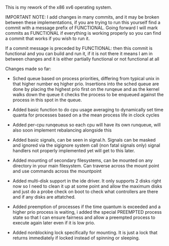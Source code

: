 This is my rework of the x86 xv6 operating system.


IMPORTANT NOTE: I add changes in many commits, and it may be broken between these implementations, if you are trying to run this yourself find a commit with a message prefix of FUNCTIONAL. Going forward I will mark commits as FUNCTIONAL if everything is working properly so you can find a commit that works if you wish to run it.

If a commit message is preceded by FUNCTIONAL: then this commit is functional and you can build and run it, if it is not there it means I am in between changes and it is either partially functional or not functional at all


Changes made so far:

  - Sched queue based on process priorities, differing from typical unix in that higher number eq higher prio. 
    Insertions into the sched queue are done by placing the highest prio first on the runqeue and as the kernel walks
    down the queue it checks the process to be enqueued against the process in this spot in the queue.

  - Added basic function to do cpu usage averaging to dynamically set time quanta for processes based on a the mean process life in clock cycles 
    
  - Added per-cpu runqeueus so each cpu will have its own runqueue, will also soon implement rebalancing alongside this

  - Added basic signals, can be seen in signal.h. Signals can be masked and ignored via the sigignore system call (non fatal signals only)
    signal handlers not properly implemented yet will get to this later.

  - Added mounting of secondary filesystems, can be mounted on any directory in your main filesystem. Can traverse across the mount point and use commands
    across the mountpoint

  - Added multi-disk support in the ide driver. It only supports 2 disks right now so I need to clean it up at some point and allow the maximum disks and just do a probe check
    on boot to check what controllers are there and if any disks are attatched.

  - Added preemption of processes if the time quantum is exceeded and a higher prio process is waiting, i added the special PREEMPTED process state so that I can ensure fairness
    and allow a preempted process to execute again later even if it is low prio.

  - Added nonblocking lock specifically for mounting. It is just a lock that returns immediately if locked instead of spinning or sleeping.
